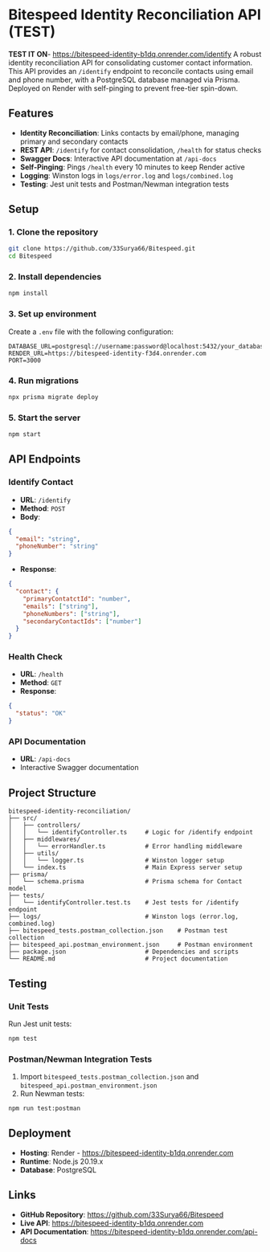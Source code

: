# Bitespeed Identity Reconciliation API (TEST)

**TEST IT ON**- https://bitespeed-identity-b1dq.onrender.com/identify
A robust identity reconciliation API for consolidating customer contact information. This API provides an `/identify` endpoint to reconcile contacts using email and phone number, with a PostgreSQL database managed via Prisma. Deployed on Render with self-pinging to prevent free-tier spin-down.

## Features

- **Identity Reconciliation**: Links contacts by email/phone, managing primary and secondary contacts
- **REST API**: `/identify` for contact consolidation, `/health` for status checks
- **Swagger Docs**: Interactive API documentation at `/api-docs`
- **Self-Pinging**: Pings `/health` every 10 minutes to keep Render active
- **Logging**: Winston logs in `logs/error.log` and `logs/combined.log`
- **Testing**: Jest unit tests and Postman/Newman integration tests

## Setup

### 1. Clone the repository
```bash
git clone https://github.com/33Surya66/Bitespeed.git
cd Bitespeed
```

### 2. Install dependencies
```bash
npm install
```

### 3. Set up environment
Create a `.env` file with the following configuration:
```plaintext
DATABASE_URL=postgresql://username:password@localhost:5432/your_database_name
RENDER_URL=https://bitespeed-identity-f3d4.onrender.com
PORT=3000
```

### 4. Run migrations
```bash
npx prisma migrate deploy
```

### 5. Start the server
```bash
npm start
```

## API Endpoints

### Identify Contact
- **URL**: `/identify`
- **Method**: `POST`
- **Body**:
```json
{
  "email": "string",
  "phoneNumber": "string"
}
```
- **Response**:
```json
{
  "contact": {
    "primaryContatctId": "number",
    "emails": ["string"],
    "phoneNumbers": ["string"],
    "secondaryContactIds": ["number"]
  }
}
```

### Health Check
- **URL**: `/health`
- **Method**: `GET`
- **Response**:
```json
{
  "status": "OK"
}
```

### API Documentation
- **URL**: `/api-docs`
- Interactive Swagger documentation

## Project Structure

```
bitespeed-identity-reconciliation/
├── src/
│   ├── controllers/
│   │   └── identifyController.ts     # Logic for /identify endpoint
│   ├── middlewares/
│   │   └── errorHandler.ts           # Error handling middleware
│   ├── utils/
│   │   └── logger.ts                 # Winston logger setup
│   └── index.ts                      # Main Express server setup
├── prisma/
│   └── schema.prisma                 # Prisma schema for Contact model
├── tests/
│   └── identifyController.test.ts    # Jest tests for /identify endpoint
├── logs/                             # Winston logs (error.log, combined.log)
├── bitespeed_tests.postman_collection.json    # Postman test collection
├── bitespeed_api.postman_environment.json     # Postman environment
├── package.json                      # Dependencies and scripts
└── README.md                         # Project documentation
```

## Testing

### Unit Tests
Run Jest unit tests:
```bash
npm test
```

### Postman/Newman Integration Tests
1. Import `bitespeed_tests.postman_collection.json` and `bitespeed_api.postman_environment.json`
2. Run Newman tests:
```bash
npm run test:postman
```

## Deployment

- **Hosting**: Render - https://bitespeed-identity-b1dq.onrender.com
- **Runtime**: Node.js 20.19.x
- **Database**: PostgreSQL

## Links

- **GitHub Repository**: https://github.com/33Surya66/Bitespeed
- **Live API**: https://bitespeed-identity-b1dq.onrender.com
- **API Documentation**: https://bitespeed-identity-b1dq.onrender.com/api-docs


